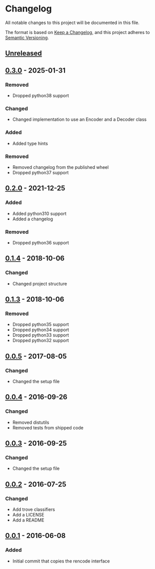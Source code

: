# Changelog

All notable changes to this project will be documented in this file.

The format is based on [Keep a Changelog], and this project adheres to [Semantic Versioning].

## [Unreleased]

## [0.3.0] - 2025-01-31

### Removed

- Dropped python38 support

### Changed

- Changed implementation to use an Encoder and a Decoder class

### Added

- Added type hints

### Removed

- Removed changelog from the published wheel
- Dropped python37 support

## [0.2.0] - 2021-12-25

### Added

- Added python310 support
- Added a changelog

### Removed

- Dropped python36 support

## [0.1.4] - 2018-10-06

### Changed

- Changed project structure

## [0.1.3] - 2018-10-06

### Removed

- Dropped python35 support
- Dropped python34 support
- Dropped python33 support
- Dropped python32 support

## [0.0.5] - 2017-08-05

### Changed

- Changed the setup file

## [0.0.4] - 2016-09-26

### Changed

- Removed distutils
- Removed tests from shipped code

## [0.0.3] - 2016-09-25

### Changed

- Changed the setup file

## [0.0.2] - 2016-07-25

### Changed

- Add trove classifiers
- Add a LICENSE
- Add a README

## [0.0.1] - 2016-06-08

### Added

- Initial commit that copies the rencode interface

[Keep a Changelog]: https://keepachangelog.com/en/1.1.0/
[Semantic Versioning]: https://semver.org/spec/v2.0.0.html
[Unreleased]: https://github.com/spapanik/pyrencode/compare/v0.3.0...master
[0.3.0]: https://github.com/spapanik/pyrencode/compare/v0.2.0...v0.3.0
[0.2.0]: https://github.com/spapanik/pyrencode/compare/v0.1.4...v0.2.0
[0.1.4]: https://github.com/spapanik/pyrencode/compare/v0.1.3...v0.1.4
[0.1.3]: https://github.com/spapanik/pyrencode/compare/v0.0.5...v0.1.3
[0.0.5]: https://github.com/spapanik/pyrencode/compare/v0.0.4...v0.0.5
[0.0.4]: https://github.com/spapanik/pyrencode/compare/v0.0.3...v0.0.4
[0.0.3]: https://github.com/spapanik/pyrencode/compare/v0.0.2...v0.0.3
[0.0.2]: https://github.com/spapanik/pyrencode/compare/v0.0.1...v0.0.2
[0.0.1]: https://github.com/spapanik/pyrencode/releases/tag/v0.0.1
